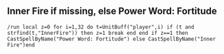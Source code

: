 ## Inner Fire if missing, else Power Word: Fortitude
```
/run local z=0 for i=1,32 do t=UnitBuff("player",i) if (t and strfind(t,"InnerFire")) then z=1 break end end if z==1 then CastSpellByName("Power Word: Fortitude") else CastSpellByName("Inner Fire")end
```